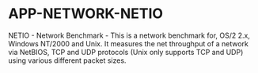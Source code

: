 # APP-NETWORK-NETIO
NETIO - Network Benchmark - This is a network benchmark for, OS/2 2.x, Windows NT/2000 and Unix. It measures the net throughput of a network via NetBIOS, TCP and UDP protocols (Unix only supports TCP and UDP) using various different packet sizes.
